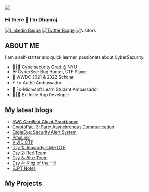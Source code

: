<a href="https://www.youtube.com/codingpotter"><img align="center" src="https://raw.githubusercontent.com/dhanrajdc7/dhanrajdc7/main/images/back.png"/></a>

### Hi there 👋 I'm Dhanraj

[![Linkedin Badge](https://img.shields.io/badge/-heydc7-blue?style=plastic-square&logo=Linkedin&logoColor=white&link=https://www.linkedin.com/in/heydc7/)](https://www.linkedin.com/in/heydc7/)
[![Twitter Badge](https://img.shields.io/badge/-heydc7-blue?style=plastic-square&logo=twitter&logoColor=white&link=https://www.twitter.com/heydc7)](https://www.twitter.com/heydc7)
![Visitors](https://api.visitorbadge.io/api/visitors?path=https%3A%2F%2Fgithub.com%2Fheydc7%2F&label=Visitors&countColor=%23263759&style=flat)


## ABOUT ME
I am a self-starter and quick learner, passionate about CyberSecurity.

- 👨🏻‍🎓 Cybersecurity Grad @ NYU
- ☀️ CyberSec: Bug Hunter, CTF Player
- 🍎 WWDC 2021 & 2022 Scholar
- ⚡️ Ex-Auth0 Ambassador
- 🌟 Ex-Microsoft Learn Student Ambassador
- 👨🏻‍💻 Ex-Indie App Developer 

## My latest blogs
<!-- BLOG-POST-LIST:START -->
- [AWS Certified Cloud Practitioner](https://dhanrajchavan.com/writeups/aws/cloudpractitioner/)
- [CryptoPad: 3-Party Asynchronous Communication](https://dhanrajchavan.com/projects/cryptopad/)
- [EagleEye: Security Alert System](https://dhanrajchavan.com/projects/eagleeye/)
- [ProxLink](https://dhanrajchavan.com/projects/proxlink/)
- [VIVID CTF](https://dhanrajchavan.com/writeups/vivid-ctf-finals-2024/intro/)
- [Day 1: Jeopardy-style CTF](https://dhanrajchavan.com/writeups/vivid-ctf-finals-2024/day1/)
- [Day 2: Red Team](https://dhanrajchavan.com/writeups/vivid-ctf-finals-2024/day2/)
- [Day 3: Blue Team](https://dhanrajchavan.com/writeups/vivid-ctf-finals-2024/day3/)
- [Day 4: King of the Hill](https://dhanrajchavan.com/writeups/vivid-ctf-finals-2024/day4/)
- [EJPT Notes](https://dhanrajchavan.com/writeups/ejpt/notes/)
<!-- BLOG-POST-LIST:END -->

## My Projects




